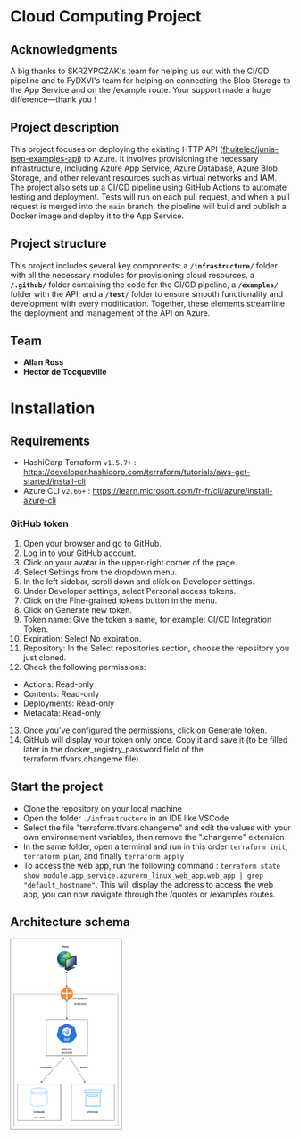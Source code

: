 # Cloud Computing Project

## Acknowledgments

A big thanks to SKRZYPCZAK's team for helping us out with the CI/CD pipeline and to FyDXVI's team for helping on connecting the Blob Storage to the App Service and on the /example route. Your support made a huge difference—thank you !

## Project description

This project focuses on deploying the existing HTTP API ([fhuitelec/junia-isen-examples-api](https://github.com/fhuitelec/junia-isen-examples-api)) to Azure. It involves provisioning the necessary infrastructure, including Azure App Service, Azure Database, Azure Blob Storage, and other relevant resources such as virtual networks and IAM. The project also sets up a CI/CD pipeline using GitHub Actions to automate testing and deployment. Tests will run on each pull request, and when a pull request is merged into the `main` branch, the pipeline will build and publish a Docker image and deploy it to the App Service.

## Project structure

This project includes several key components: a **`/infrastructure/`** folder with all the necessary modules for provisioning cloud resources, a **`/.github/`** folder containing the code for the CI/CD pipeline, a **`/examples/`** folder with the API, and a **`/test/`** folder to ensure smooth functionality and development with every modification. Together, these elements streamline the deployment and management of the API on Azure.

## Team

- **Allan Ross**
- **Hector de Tocqueville**

# Installation

## Requirements

- HashiCorp Terraform `v1.5.7+` : https://developer.hashicorp.com/terraform/tutorials/aws-get-started/install-cli
- Azure CLI `v2.66+` : https://learn.microsoft.com/fr-fr/cli/azure/install-azure-cli

### GitHub token

1. Open your browser and go to GitHub.
2. Log in to your GitHub account.
3. Click on your avatar in the upper-right corner of the page.
4. Select Settings from the dropdown menu.
5. In the left sidebar, scroll down and click on Developer settings.
6. Under Developer settings, select Personal access tokens.
7. Click on the Fine-grained tokens button in the menu.
8. Click on Generate new token.
9. Token name: Give the token a name, for example: CI/CD Integration Token.
10. Expiration: Select No expiration.
11. Repository: In the Select repositories section, choose the repository you just cloned.
12. Check the following permissions:
 * Actions: Read-only
 * Contents: Read-only
 * Deployments: Read-only
 * Metadata: Read-only
13. Once you’ve configured the permissions, click on Generate token.
14. GitHub will display your token only once. Copy it and save it (to be filled later in the docker_registry_password field of the terraform.tfvars.changeme file).

## Start the project

- Clone the repository on your local machine
- Open the folder `./infrastructure` in an IDE like VSCode
- Select the file "terraform.tfvars.changeme" and edit the values with your own environnement variables, then remove the ".changeme" extension
- In the same folder, open a terminal and run in this order `terraform init`, `terraform plan`, and finally `terraform apply`
- To access the web app, run the following command : `terraform state show module.app_service.azurerm_linux_web_app.web_app | grep "default_hostname"`. This will display the address to access the web app, you can now navigate through the /quotes or /examples routes.

## Architecture schema

<img src="/infra.png" alt="infrastructure architecture" width="200" />